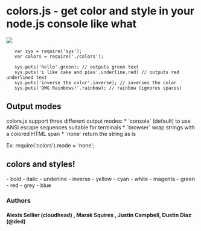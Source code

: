 <h1>colors.js - get color and style in your node.js console like what</h1>

<img src="http://i.imgur.com/goJdO.png" border = "0"/>

       var sys = require('sys');
       var colors = require('./colors');

       sys.puts('hello'.green); // outputs green text
       sys.puts('i like cake and pies'.underline.red) // outputs red underlined text
       sys.puts('inverse the color'.inverse); // inverses the color
       sys.puts('OMG Rainbows!'.rainbow); // rainbow (ignores spaces)

<h2>Output modes</h2>
colors.js support three different output modes:
* `console` (default) to use ANSI escape sequences suitable for terminals
* `browser` wrap strings with a colored HTML span
* `none` return the string as is

Ex:
       require('colors').mode = 'none';


<h2>colors and styles!</h2>
- bold
- italic
- underline
- inverse
- yellow
- cyan
- white
- magenta
- green
- red
- grey
- blue


### Authors 

#### Alexis Sellier (cloudhead) , Marak Squires , Justin Campbell, Dustin Diaz (@ded)
